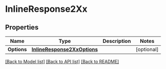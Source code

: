 # InlineResponse2Xx

## Properties

Name | Type | Description | Notes
------------ | ------------- | ------------- | -------------
**Options** | [**InlineResponse2XxOptions**](inline_response_2XX_options.md) |  | [optional] 

[[Back to Model list]](../README.md#documentation-for-models) [[Back to API list]](../README.md#documentation-for-api-endpoints) [[Back to README]](../README.md)


